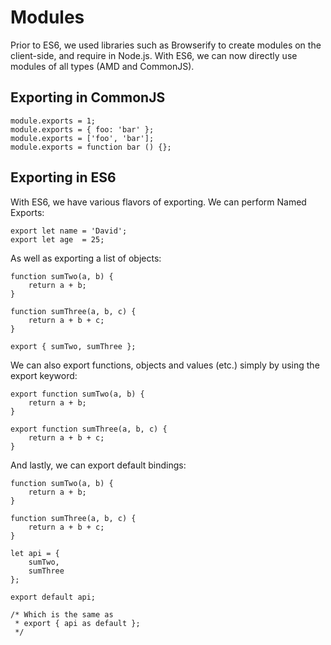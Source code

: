 # Modules

Prior to ES6, we used libraries such as Browserify to create modules on the client-side, and require in Node.js. With ES6, 
we can now directly use modules of all types (AMD and CommonJS).

## Exporting in CommonJS

```
module.exports = 1;
module.exports = { foo: 'bar' };
module.exports = ['foo', 'bar'];
module.exports = function bar () {};

```

## Exporting in ES6

With ES6, we have various flavors of exporting. We can perform Named Exports:


```
export let name = 'David';
export let age  = 25;

```
As well as exporting a list of objects:

```
function sumTwo(a, b) {
    return a + b;
}

function sumThree(a, b, c) {
    return a + b + c;
}

export { sumTwo, sumThree };

```

We can also export functions, objects and values (etc.) simply by using the export keyword:

```
export function sumTwo(a, b) {
    return a + b;
}

export function sumThree(a, b, c) {
    return a + b + c;
}

```

And lastly, we can export default bindings:

```
function sumTwo(a, b) {
    return a + b;
}

function sumThree(a, b, c) {
    return a + b + c;
}

let api = {
    sumTwo,
    sumThree
};

export default api;

/* Which is the same as
 * export { api as default };
 */

```

